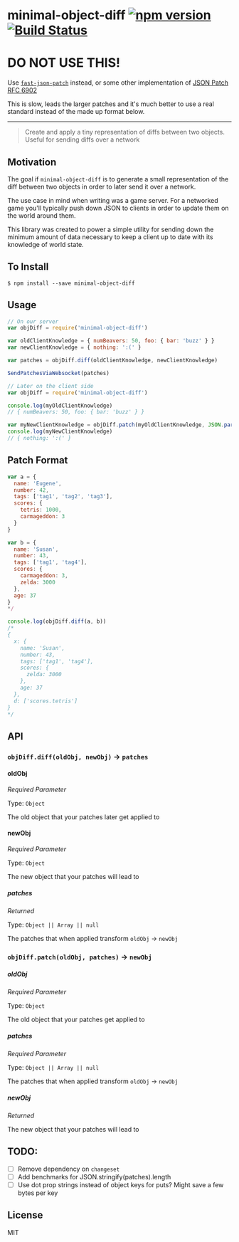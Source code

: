 minimal-object-diff [![npm version](https://badge.fury.io/js/minimal-object-diff.svg)](http://badge.fury.io/js/minimal-object-diff) [![Build Status](https://travis-ci.org/chinedufn/minimal-object-diff.svg?branch=master)](https://travis-ci.org/chinedufn/minimal-object-diff)
===============

# DO NOT USE THIS!

Use [`fast-json-patch`](https://github.com/Starcounter-Jack/JSON-Patch) instead, or some other implementation of [JSON Patch RFC 6902](https://tools.ietf.org/html/rfc6902)

This is slow, leads the larger patches and it's much better to use a real standard instead of the made up format below.

---

> Create and apply a tiny representation of diffs between two objects. Useful for sending diffs over a network

## Motivation

The goal if `minimal-object-diff` is to generate a small representation of the diff between two objects in order to later send it over a network.

The use case in mind when writing was a game server. For a networked game you'll typically push down JSON to clients in order to update them on the world around them.

This library was created to power a simple utility for sending down the minimum amount of data necessary to keep a client up to date with its knowledge of world state.

## To Install

```
$ npm install --save minimal-object-diff
```

## Usage

```js
// On our server
var objDiff = require('minimal-object-diff')

var oldClientKnowledge = { numBeavers: 50, foo: { bar: 'buzz' } }
var newClientKnowledge = { nothing: ':(' }

var patches = objDiff.diff(oldClientKnowledge, newClientKnowledge)

SendPatchesViaWebsocket(patches)
```

```js
// Later on the client side
var objDiff = require('minimal-object-diff')

console.log(myOldClientKnowledge)
// { numBeavers: 50, foo: { bar: 'buzz' } }

var myNewClientKnowledge = objDiff.patch(myOldClientKnowledge, JSON.parse(patches))
console.log(myNewClientKnowledge)
// { nothing: ':(' }
```

## Patch Format

```js
var a = {
  name: 'Eugene',
  number: 42,
  tags: ['tag1', 'tag2', 'tag3'],
  scores: {
    tetris: 1000,
    carmageddon: 3
  }
}

var b = {
  name: 'Susan',
  number: 43,
  tags: ['tag1', 'tag4'],
  scores: {
    carmageddon: 3,
    zelda: 3000
  },
  age: 37
}
*/

console.log(objDiff.diff(a, b))
/*
{
  x: {
    name: 'Susan',
    number: 43,
    tags: ['tag1', 'tag4'],
    scores: {
      zelda: 3000
    },
    age: 37
  },
  d: ['scores.tetris']
}
*/
```

## API

### `objDiff.diff(oldObj, newObj)` -> `patches`

#### oldObj

*Required Parameter*

Type: `Object`

The old object that your patches later get applied to

#### newObj

*Required Parameter*

Type: `Object`

The new object that your patches will lead to

##### patches

*Returned*

Type: `Object || Array || null`

The patches that when applied transform `oldObj` -> `newObj`

### `objDiff.patch(oldObj, patches)` -> `newObj`

##### oldObj

*Required Parameter*

Type: `Object`

The old object that your patches get applied to

##### patches

*Required Parameter*

Type: `Object || Array || null`

The patches that when applied transform `oldObj` -> `newObj`

##### newObj

*Returned*

The new object that your patches will lead to

## TODO:

- [ ] Remove dependency on `changeset`
- [ ] Add benchmarks for JSON.stringify(patches).length
- [ ] Use dot prop strings instead of object keys for puts? Might save a few bytes per key

## License

MIT
